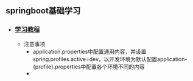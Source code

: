 ## springboot基础学习
 * ### [学习教程](https://github.com/dyc87112/SpringBoot-Learning/tree/master/2.1.x)
    * 注意事项
        * application.properties中配置通用内容，并设置spring.profiles.active=dev，以开发环境为默认配置application-{profile}.properties中配置各个环境不同的内容
        *
       
